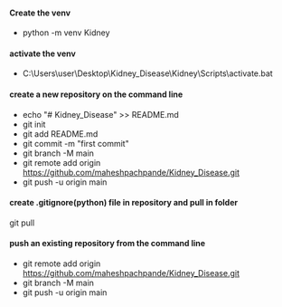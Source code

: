 #### Create the venv
- python -m venv Kidney

#### activate the venv 
- C:\Users\user\Desktop\Kidney_Disease\Kidney\Scripts\activate.bat

#### create a new repository on the command line
- echo "# Kidney_Disease" >> README.md
- git init
- git add README.md
- git commit -m "first commit"
- git branch -M main
- git remote add origin https://github.com/maheshpachpande/Kidney_Disease.git
- git push -u origin main

#### create .gitignore(python) file in repository and pull in folder
git pull

#### push an existing repository from the command line
- git remote add origin https://github.com/maheshpachpande/Kidney_Disease.git
- git branch -M main
- git push -u origin main



